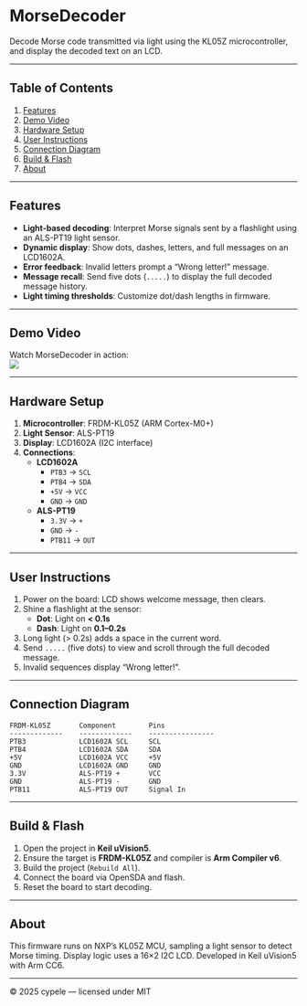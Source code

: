 # MorseDecoder

Decode Morse code transmitted via light using the KL05Z microcontroller, and display the decoded text on an LCD.

---

## Table of Contents
1. [Features](#features)
2. [Demo Video](#demo-video)
3. [Hardware Setup](#hardware-setup)
4. [User Instructions](#user-instructions)
5. [Connection Diagram](#connection-diagram)
6. [Build & Flash](#build--flash)
7. [About](#about)

---

## Features
- **Light-based decoding**: Interpret Morse signals sent by a flashlight using an ALS-PT19 light sensor.
- **Dynamic display**: Show dots, dashes, letters, and full messages on an LCD1602A.
- **Error feedback**: Invalid letters prompt a “Wrong letter!” message.
- **Message recall**: Send five dots (`.....`) to display the full decoded message history.
- **Light timing thresholds**: Customize dot/dash lengths in firmware.

---

## Demo Video
Watch MorseDecoder in action:  
[![](https://img.youtube.com/vi/loDQmXkXVRg/0.jpg)](https://youtube.com/shorts/loDQmXkXVRg?feature=share)

---

## Hardware Setup
1. **Microcontroller**: FRDM-KL05Z (ARM Cortex-M0+)
2. **Light Sensor**: ALS-PT19
3. **Display**: LCD1602A (I2C interface)
4. **Connections**:
   - **LCD1602A**
     - `PTB3` → `SCL`
     - `PTB4` → `SDA`
     - `+5V` → `VCC`
     - `GND` → `GND`
   - **ALS-PT19**
     - `3.3V` → `+`
     - `GND` → `-`
     - `PTB11` → `OUT`

---

## User Instructions
1. Power on the board: LCD shows welcome message, then clears.
2. Shine a flashlight at the sensor:
   - **Dot**: Light on **< 0.1s**
   - **Dash**: Light on **0.1–0.2s**
3. Long light (> 0.2s) adds a space in the current word.
4. Send `.....` (five dots) to view and scroll through the full decoded message.
5. Invalid sequences display “Wrong letter!”.

---

## Connection Diagram
```plaintext
FRDM-KL05Z       Component        Pins
-------------    -------------    ----------------
PTB3             LCD1602A SCL     SCL
PTB4             LCD1602A SDA     SDA
+5V              LCD1602A VCC     +5V
GND              LCD1602A GND     GND
3.3V             ALS-PT19 +       VCC
GND              ALS-PT19 -       GND
PTB11            ALS-PT19 OUT     Signal In
````

---

## Build & Flash

1. Open the project in **Keil uVision5**.
2. Ensure the target is **FRDM-KL05Z** and compiler is **Arm Compiler v6**.
3. Build the project (`Rebuild All`).
4. Connect the board via OpenSDA and flash.
5. Reset the board to start decoding.

---

## About

This firmware runs on NXP’s KL05Z MCU, sampling a light sensor to detect Morse timing. Display logic uses a 16×2 I2C LCD. Developed in Keil uVision5 with Arm CC6.

---

© 2025 cypele — licensed under MIT

```
```
